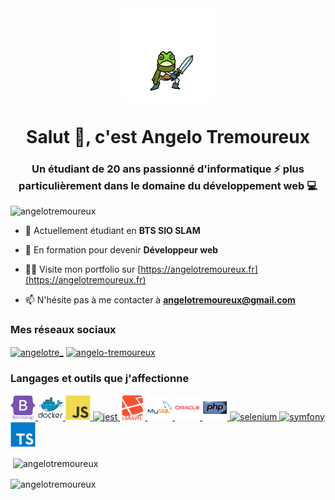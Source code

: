 <div align="center">
  <img align="center" src="frog.gif" alt="frog" width="150" height="150">
</div>
<h1 align="center">Salut 👋, c'est Angelo Tremoureux</h1>

<h3 align="center">Un étudiant de 20 ans passionné d'informatique ⚡ plus particulièrement dans le domaine du développement web 💻</h3>

<p align="left"> <img src="https://komarev.com/ghpvc/?username=angelotremoureux&label=Profile%20views&color=0e75b6&style=flat" alt="angelotremoureux" /> </p>

- 🔭 Actuellement étudiant en **BTS SIO SLAM**

- 🌱 En formation pour devenir **Développeur web**

- 👨‍💻 Visite mon portfolio sur [https://angelotremoureux.fr](https://angelotremoureux.fr)

- 📫 N'hésite pas à me contacter à **angelotremoureux@gmail.com**


<h3 align="left">Mes réseaux sociaux</h3>
<p align="left">
<a href="https://twitter.com/angelotre_" target="blank"><img align="center" src="https://raw.githubusercontent.com/rahuldkjain/github-profile-readme-generator/master/src/images/icons/Social/twitter.svg" alt="angelotre_" height="30" width="40" /></a>
<a href="https://linkedin.com/in/angelo-tremoureux" target="blank"><img align="center" src="https://raw.githubusercontent.com/rahuldkjain/github-profile-readme-generator/master/src/images/icons/Social/linked-in-alt.svg" alt="angelo-tremoureux" height="30" width="40" /></a>
</p>

<h3 align="left">Langages et outils que j'affectionne</h3>
<p align="left"> <a href="https://getbootstrap.com" target="_blank" rel="noreferrer"> <img src="https://raw.githubusercontent.com/devicons/devicon/master/icons/bootstrap/bootstrap-plain-wordmark.svg" alt="bootstrap" width="40" height="40"/> </a> <a href="https://www.docker.com/" target="_blank" rel="noreferrer"> <img src="https://raw.githubusercontent.com/devicons/devicon/master/icons/docker/docker-original-wordmark.svg" alt="docker" width="40" height="40"/> </a> <a href="https://developer.mozilla.org/en-US/docs/Web/JavaScript" target="_blank" rel="noreferrer"> <img src="https://raw.githubusercontent.com/devicons/devicon/master/icons/javascript/javascript-original.svg" alt="javascript" width="40" height="40"/> </a> <a href="https://jestjs.io" target="_blank" rel="noreferrer"> <img src="https://www.vectorlogo.zone/logos/jestjsio/jestjsio-icon.svg" alt="jest" width="40" height="40"/> </a> <a href="https://laravel.com/" target="_blank" rel="noreferrer"> <img src="https://raw.githubusercontent.com/devicons/devicon/master/icons/laravel/laravel-plain-wordmark.svg" alt="laravel" width="40" height="40"/> </a> <a href="https://www.mysql.com/" target="_blank" rel="noreferrer"> <img src="https://raw.githubusercontent.com/devicons/devicon/master/icons/mysql/mysql-original-wordmark.svg" alt="mysql" width="40" height="40"/> </a> <a href="https://www.oracle.com/" target="_blank" rel="noreferrer"> <img src="https://raw.githubusercontent.com/devicons/devicon/master/icons/oracle/oracle-original.svg" alt="oracle" width="40" height="40"/> </a> <a href="https://www.php.net" target="_blank" rel="noreferrer"> <img src="https://raw.githubusercontent.com/devicons/devicon/master/icons/php/php-original.svg" alt="php" width="40" height="40"/> </a> <a href="https://www.selenium.dev" target="_blank" rel="noreferrer"> <img src="https://raw.githubusercontent.com/detain/svg-logos/780f25886640cef088af994181646db2f6b1a3f8/svg/selenium-logo.svg" alt="selenium" width="40" height="40"/> </a> <a href="https://symfony.com" target="_blank" rel="noreferrer"> <img src="https://symfony.com/logos/symfony_black_03.svg" alt="symfony" width="40" height="40"/> </a> <a href="https://www.typescriptlang.org/" target="_blank" rel="noreferrer"> <img src="https://raw.githubusercontent.com/devicons/devicon/master/icons/typescript/typescript-original.svg" alt="typescript" width="40" height="40"/> </a> </p>

<p>&nbsp;<img align="center" src="https://github-readme-stats.vercel.app/api?username=angelotremoureux&show_icons=true&locale=fr&theme=radical" alt="angelotremoureux" /></p>

<p><img align="center" src="https://github-readme-streak-stats.herokuapp.com/?user=angelotremoureux&locale=fr&theme=radical" alt="angelotremoureux" /></p>

